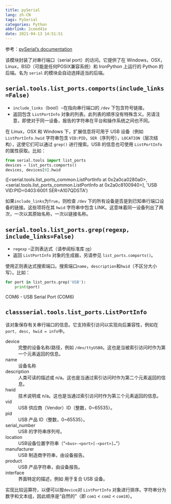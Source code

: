 ```yaml
---
title: pySerial
lang: zh-CN
tags: PySerial
categories: Python
abbrlink: 2ceed41e
date: 2021-04-13 14:51:51
---
```


参考：[pySerial’s documentation](https://pyserial.readthedocs.io/en/latest/index.html)

该模块封装了对串行端口（serial port）的访问。它提供了在 Windows，OSX，Linux，BSD（可能是任何POSIX兼容系统）和 IronPython 上运行的 Python 的后端。名为 `serial` 的模块会自动选择适当的后端。

## `serial.tools.list_ports.comports(include_links=False)`

- `include_links`（bool）–在指向串行端口的 `/dev` 下包含符号链接。
- 返回包含 `ListPortInfo` 对象的列表。此列表的顺序没有特殊含义。另请注意，即使对于同一设备，报告的字符串在平台和操作系统之间也不同。

在 Linux，OSX 和 Windows 下，扩展信息将可用于 USB 设备（例如 `ListPortInfo.hwid` 字符串包含 `VID:PID`，`SER`（序列号），`LOCATION`（层次结构），这使它们可以通过 `grep()` 进行搜索。USB 的信息也可使用 `ListPortInfo` 的属性获取。比如：

```python
from serial.tools import list_ports
devices = list_ports.comports()
devices, devices[0].hwid
```

<output>
([&lt;serial.tools.list_ports_common.ListPortInfo at 0x2a0ca0280a0&gt;,
  &lt;serial.tools.list_ports_common.ListPortInfo at 0x2a0c8100940&gt;],
'USB VID:PID=0403:6001 SER=A107QDSTA')
</output>

如果`include_links`为`True`，则检查 `/dev` 下的所有设备是否是到已知串行端口设备的链接。这些项将在其 `hwid` 字符串中包含 LINK。这意味着同一设备列出了两次，一次以其原始名称，一次以链接名称。

## `serial.tools.list_ports.grep(regexp, include_links=False)`

- `regexp` –正则表达式（请参阅标准库 [re](https://docs.python.org/3/library/re.html#module-re)）
- 返回 `ListPortInfo` 对象的生成器，另请参见 `list_ports.comports()`。

使用正则表达式搜索端口。搜索端口`name`，`description`和`hwid`（不区分大小写）。比如：

```python
for port in list_ports.grep('USB'):
    print(port)
```

<output>
COM6 - USB Serial Port (COM6)
</output>

## `classserial.tools.list_ports.ListPortInfo`

该对象保存有关串行端口的信息。它支持索引访问以实现向后兼容性，例如在`port, desc, hwid = info`中。

<dl class="w3-pale-yellow w3-card-4 w3-padding">
 <dt class="w3-pale-green w3-card-4">device</dt>
 <dd>完整的设备名称/路径，例如 <code>/dev/ttyUSB0</code>。这也是当被索引访问时作为第一个元素返回的信息。</dd>
 <dt class="w3-pale-green w3-card-4">name</dt>
 <dd>设备名称</dd>
 <dt class="w3-pale-green w3-card-4">description</dt>
 <dd>人类可读的描述或 n/a。这也是当通过索引访问时作为第二个元素返回的信息。</dd>
 <dt class="w3-pale-green w3-card-4">hwid</dt>
 <dd>技术说明或 n/a。这也是当通过索引访问时作为第三个元素返回的信息。</dd>
 <dt class="w3-pale-green w3-card-4">vid</dt>
 <dd>USB 供应商（Vendor）ID（整数，0~65535）。</dd>
 <dt class="w3-pale-green w3-card-4">pid</dt>
 <dd>USB 产品 ID（整数，0~65535）。</dd>
 <dt class="w3-pale-green w3-card-4">serial_number</dt>
 <dd>USB 的字符串序列号。</dd>
 <dt class="w3-pale-green w3-card-4">location</dt>
 <dd>USB设备位置字符串（“<code>&lt;bus&gt;-&lt;port>[-&lt;port>]…</code>”）</dd>
 <dt class="w3-pale-green w3-card-4">manufacturer</dt>
 <dd>USB 制造商字符串，由设备报告。</dd>
 <dt class="w3-pale-green w3-card-4">product</dt>
 <dd>USB 产品字符串，由设备报告。</dd>
 <dt class="w3-pale-green w3-card-4">interface</dt>
 <dd>界面特定的描述，例如 用于复合 USB 设备。</dd>
</dl>

实现比较运算符，以便可以按`device`对 `ListPortInfo` 对象进行排序。字符串分为数字和文本组，因此顺序是“自然的”（即 `com1` < `com2` < `com10`）。